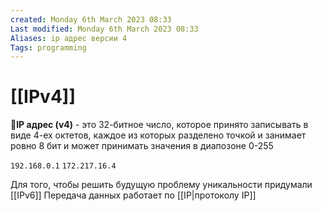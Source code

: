 ```yaml
---
created: Monday 6th March 2023 08:33
Last modified: Monday 6th March 2023 08:33
Aliases: ip адрес версии 4
Tags: programming
---
```


# [[IPv4]]

📌**IP адрес (v4)** - это 32-битное число, которое принято записывать в виде 4-ех октетов, каждое из которых разделено точкой и занимает ровно 8 бит и может принимать значения в диапозоне 0-255

`192.168.0.1`
`172.217.16.4`

Для того, чтобы решить будущую проблему уникальности придумали [[IPv6]]
Передача данных работает по [[IP|протоколу IP]]
